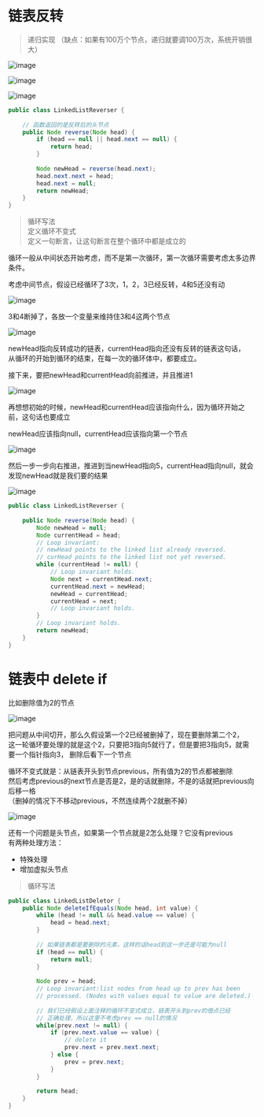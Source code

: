 # 链表反转
> 递归实现 （缺点：如果有100万个节点，递归就要调100万次，系统开销很大）

![image](https://leofaye-ghb.obs.cn-east-3.myhuaweicloud.com/note/algorithm/linkedlist_reverse_1.png)

![image](https://leofaye-ghb.obs.cn-east-3.myhuaweicloud.com/note/algorithm/linkedlist_reverse_2.png)

![image](https://leofaye-ghb.obs.cn-east-3.myhuaweicloud.com/note/algorithm/linkedlist_reverse_3.png) 

```java
public class LinkedListReverser {
    
    // 函数返回的是反转后的头节点
    public Node reverse(Node head) {
        if (head == null || head.next == null) {
            return head;
        }
        
        Node newHead = reverse(head.next);
        head.next.next = head;
        head.next = null;
        return newHead;
    }
}
```

> 循环写法  
定义循环不变式  
定义一句断言，让这句断言在整个循环中都是成立的  

循环一般从中间状态开始考虑，而不是第一次循环，第一次循环需要考虑太多边界条件。  

考虑中间节点，假设已经循环了3次，1，2，3已经反转，4和5还没有动

![image](https://leofaye-ghb.obs.cn-east-3.myhuaweicloud.com/note/algorithm/linkedlist_reverse_loop_1.png)

3和4断掉了，各放一个变量来维持住3和4这两个节点

![image](https://leofaye-ghb.obs.cn-east-3.myhuaweicloud.com/note/algorithm/linkedlist_reverse_loop_2.png)

newHead指向反转成功的链表，currentHead指向还没有反转的链表这句话，  
从循环的开始到循环的结束，在每一次的循环体中，都要成立。
  
接下来，要把newHead和currentHead向前推进，并且推进1

![image](https://leofaye-ghb.obs.cn-east-3.myhuaweicloud.com/note/algorithm/linkedlist_reverse_loop_3.png)

再想想初始的时候，newHead和currentHead应该指向什么，因为循环开始之前，这句话也要成立
  
newHead应该指向null，currentHead应该指向第一个节点 

![image](https://leofaye-ghb.obs.cn-east-3.myhuaweicloud.com/note/algorithm/linkedlist_reverse_loop_4.png)

然后一步一步向右推进，推进到当newHead指向5，currentHead指向null，就会发现newHead就是我们要的结果

![image](https://leofaye-ghb.obs.cn-east-3.myhuaweicloud.com/note/algorithm/linkedlist_reverse_loop_5.png)

```java
public class LinkedListReverser {
    
    public Node reverse(Node head) {
        Node newHead = null;
        Node currentHead = head;
        // Loop invariant:
        // newHead points to the linked list already reversed.
        // curHead points to the linked list not yet reversed.
        while (currentHead != null) {
            // Loop invariant holds.
            Node next = currentHead.next;
            currentHead.next = newHead;
            newHead = currentHead;
            currentHead = next;
            // Loop invariant holds.
        }
        // Loop invariant holds.
        return newHead;
    }
}

```

# 链表中 delete if

比如删除值为2的节点

![image](https://leofaye-ghb.obs.cn-east-3.myhuaweicloud.com/note/algorithm/linkedlist_delete_if_1.png)

把问题从中间切开，那么久假设第一个2已经被删掉了，现在要删除第二个2，  
这一轮循环要处理的就是这个2，只要把3指向5就行了，但是要把3指向5，就需要一个指针指向3，
删除后看下一个节点

循环不变式就是：从链表开头到节点previous，所有值为2的节点都被删除  
然后考虑previous的next节点是否是2，是的话就删除，不是的话就把previous向后移一格  
（删掉的情况下不移动previous，不然连续两个2就删不掉）

![image](https://leofaye-ghb.obs.cn-east-3.myhuaweicloud.com/note/algorithm/linkedlist_delete_if_2.png)

还有一个问题是头节点，如果第一个节点就是2怎么处理？它没有previous  
有两种处理方法：

- 特殊处理
- 增加虚拟头节点

> 循环写法

```java
public class LinkedListDeletor {
    public Node deleteIfEquals(Node head, int value) {
        while (head != null && head.value == value) {
            head = head.next;
        }
        
        // 如果链表都是要删除的元素，这样的话head到这一步还是可能为null
        if (head == null) {
            return null;
        }
        
        Node prev = head;
        // Loop invariant:list nodes from head up to prev has been
        // processed. (Nodes with values equal to value are deleted.)
        
        // 我们已经假设上面注释的循环不变式成立，链表开头到prev的借点已经
        // 正确处理，所以这里不考虑prev == null的情况        
        while(prev.next != null) {
            if (prev.next.value == value) {
                // delete it
                prev.next = prev.next.next;
            } else {
                prev = prev.next;
            }
        }
        
        return head;
    }
}
```
